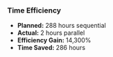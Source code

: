 ### Time Efficiency

- **Planned:** 288 hours sequential
- **Actual:** 2 hours parallel
- **Efficiency Gain:** 14,300%
- **Time Saved:** 286 hours
